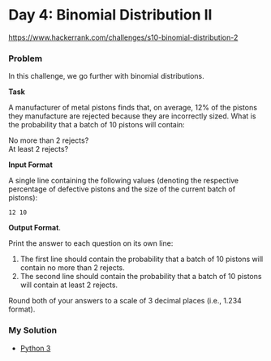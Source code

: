 # Day 4: Binomial Distribution II

https://www.hackerrank.com/challenges/s10-binomial-distribution-2

### Problem

In this challenge, we go further with binomial distributions. 

**Task**

A manufacturer of metal pistons finds that, on average, 12% of the pistons they manufacture are rejected because they are incorrectly sized. What is the probability that a batch of 10 pistons will contain:  
   
No more than 2 rejects?  
At least 2 rejects?  

**Input Format**

A single line containing the following values (denoting the respective percentage of defective pistons and the size of the current batch of pistons):

```
12 10
```

**Output Format**. 

Print the answer to each question on its own line:   

1. The first line should contain the probability that a batch of 10 pistons will contain no more than 2 rejects.  
2. The second line should contain the probability that a batch of 10 pistons will contain at least 2 rejects. 
  
Round both of your answers to a scale of 3 decimal places (i.e., 1.234 format).

### My Solution

- [Python 3](python3.py)
